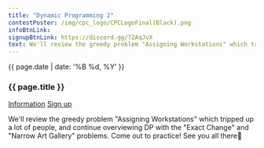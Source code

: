 ```yaml
---
title: "Dynamic Programming 2"
contestPoster: /img/cpc_logo/CPCLogoFinal(Black).png
infoBtnLink: 
signupBtnLink: https://discord.gg/7ZAqJvX
text: We'll review the greedy problem "Assigning Workstations" which tripped up a lot of people, and continue overviewing DP with the "Exact Change" and "Narrow Art Gallery" problems. Come out to practice! See you all there💃
---
```


<div class="card post-dec">      
<div class="card-body">
<div class="container-fluid">   
<div class="row">
<div class = "col-xs-12 col-md-5">

<img class="blog-img rounded mx-auto mr-3" src="{{ page.contestPoster }}" alt="">    

</div>

<div class = "col-xs-12 col-md-7">
<div class = "date-dec"> {{ page.date | date: '%B %d, %Y' }}</div>
<h3 class = "blog-title">{{ page.title }}</h3>
<div class = "blog-line"></div> 

<div class = "blog-btns">
<a class="btn contest-btn" href="{{ page.infoBtnLink }}" role="button">Information</a>
<a class="btn contest-btn" href="{{ page.signupBtnLink }}" role="button">Sign up</a>
</div>

<p>
We'll review the greedy problem "Assigning Workstations" which tripped up a lot of people, and continue overviewing DP with the "Exact Change" and "Narrow Art Gallery" problems. Come out to practice! See you all there💃
</p>

</div>
</div>
</div>
</div>
</div>

